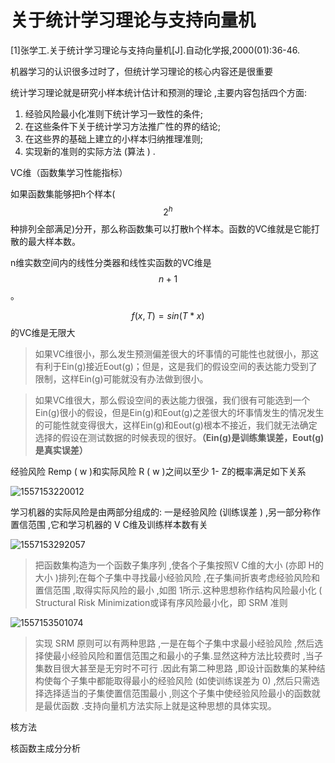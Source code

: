 # 关于统计学习理论与支持向量机

[1]张学工.关于统计学习理论与支持向量机[J].自动化学报,2000(01):36-46.

机器学习的认识很多过时了，但统计学习理论的核心内容还是很重要

统计学习理论就是研究小样本统计估计和预测的理论 ,主要内容包括四个方面:
1) 经验风险最小化准则下统计学习一致性的条件;
2) 在这些条件下关于统计学习方法推广性的界的结论;
3) 在这些界的基础上建立的小样本归纳推理准则;
4) 实现新的准则的实际方法 (算法 ) .

VC维（函数集学习性能指标）

如果函数集能够把h个样本($$2^h$$种排列全部满足)分开，那么称函数集可以打散h个样本。函数的VC维就是它能打散的最大样本数。

n维实数空间内的线性分类器和线性实函数的VC维是$$n+1$$。

$$f(x,T)=sin(T*x)$$的VC维是无限大

> 如果VC维很小，那么发生预测偏差很大的坏事情的可能性也就很小，那这有利于Ein(g)接近Eout(g)；但是，这是我们的假设空间的表达能力受到了限制，这样Ein(g)可能就没有办法做到很小。

> 如果VC维很大，那么假设空间的表达能力很强，我们很有可能选到一个Ein(g)很小的假设，但是Ein(g)和Eout(g)之差很大的坏事情发生的情况发生的可能性就变得很大，这样Ein(g)和Eout(g)根本不接近，我们就无法确定选择的假设在测试数据的时候表现的很好。**（Ein(g)是训练集误差，Eout(g)是真实误差）**

经验风险 Remp ( w )和实际风险 R ( w )之间以至少 1- Z的概率满足如下关系 

![1557153220012](C:\Users\chunquan\AppData\Roaming\Typora\typora-user-images\1557153220012.png)

学习机器的实际风险是由两部分组成的: 一是经验风险 (训练误差 ) ,另一部分称作置信范围 ,它和学习机器的 V C维及训练样本数有关

![1557153292057](C:\Users\chunquan\AppData\Roaming\Typora\typora-user-images\1557153292057.png)

> 把函数集构造为一个函数子集序列 ,使各个子集按照V C维的大小 (亦即 H的大小 )排列;在每个子集中寻找最小经验风险 ,在子集间折衷考虑经验风险和置信范围 ,取得实际风险的最小 ,如图 1所示.这种思想称作结构风险最小化 ( Structural Risk Minimization或译有序风险最小化，即 SRM 准则

![1557153501074](C:\Users\chunquan\AppData\Roaming\Typora\typora-user-images\1557153501074.png)

> 实现 SRM 原则可以有两种思路 ,一是在每个子集中求最小经验风险 ,然后选择使最小经验风险和置信范围之和最小的子集.显然这种方法比较费时 ,当子集数目很大甚至是无穷时不可行 .因此有第二种思路 ,即设计函数集的某种结构使每个子集中都能取得最小的经验风险 (如使训练误差为 0) ,然后只需选择选择适当的子集使置信范围最小 ,则这个子集中使经验风险最小的函数就是最优函数 .支持向量机方法实际上就是这种思想的具体实现。

核方法

核函数主成分分析